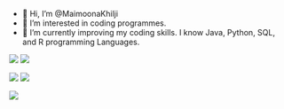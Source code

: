 - 👋 Hi, I’m @MaimoonaKhilji
- 👀 I’m interested in coding programmes.
- 🌱 I’m currently improving my coding skills. I know Java, Python, SQL, and R programming Languages.

<!---
MaimoonaKhilji/MaimoonaKhilji is a ✨ special ✨ repository because its `README.md` (this file) appears on your GitHub profile.
You can click the Preview link to take a look at your changes.
--->
<img src="https://github-readme-stats.vercel.app/api/top-langs?username=MaimoonaKhilji&theme=dark"/>
<img src="https://github-readme-stats.vercel.app/api/top-langs?username=MaimoonaKhilji&layout=compact&theme=dark"/>

[![](https://img.shields.io/badge/linkedin-%230077B5.svg?style=for-the-badge&logo=linkedin)](https://www.linkedin.com/in/maimoona-khilji/)
[![](https://img.shields.io/badge/gmail-%230077B5.svg?style=for-the-badge&logo=linkedin)](maimoon.khilji@gmail.com)



<img src="https://github-readme-stats.vercel.app/api?username=MaimoonaKhilji&show_icons=true&theme=dark"/>


